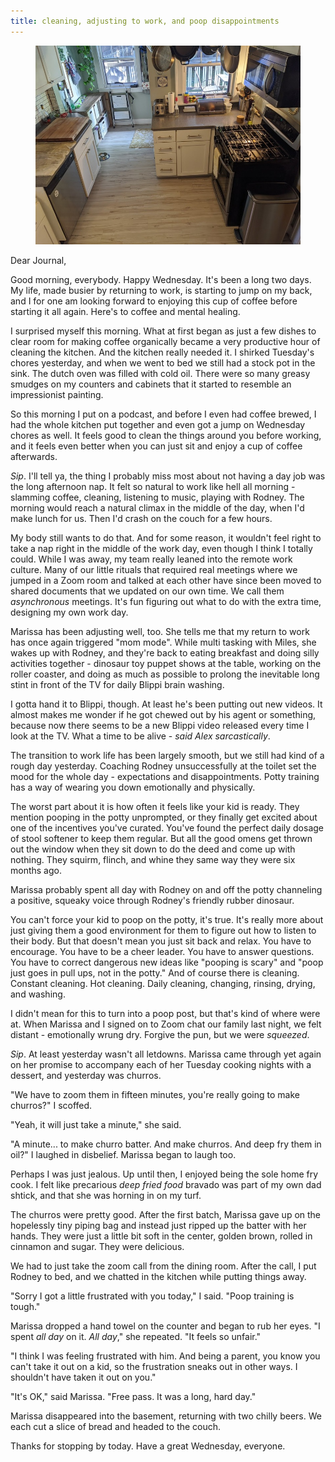 ```yaml
---
title: cleaning, adjusting to work, and poop disappointments
---
```


<figure>
  <a href="/images/banners/2020-09-02.jpg">
    <img alt="banner" src="/images/banners/2020-09-02.jpg"/>
  </a>
</figure>

Dear Journal,

Good morning, everybody.  Happy Wednesday.  It's been a long two days.
My life, made busier by returning to work, is starting to jump on my
back, and I for one am looking forward to enjoying this cup of coffee
before starting it all again.  Here's to coffee and mental healing.

I surprised myself this morning.  What at first began as just a few
dishes to clear room for making coffee organically became a very
productive hour of cleaning the kitchen.  And the kitchen really
needed it.  I shirked Tuesday's chores yesterday, and when we went to
bed we still had a stock pot in the sink.  The dutch oven was filled
with cold oil.  There were so many greasy smudges on my counters and
cabinets that it started to resemble an impressionist painting.

So this morning I put on a podcast, and before I even had coffee
brewed, I had the whole kitchen put together and even got a jump on
Wednesday chores as well.  It feels good to clean the things around
you before working, and it feels even better when you can just sit and
enjoy a cup of coffee afterwards.

_Sip_.  I'll tell ya, the thing I probably miss most about not having
a day job was the long afternoon nap.  It felt so natural to work like
hell all morning - slamming coffee, cleaning, listening to music,
playing with Rodney.  The morning would reach a natural climax in the
middle of the day, when I'd make lunch for us.  Then I'd crash on the
couch for a few hours.

My body still wants to do that.  And for some reason, it wouldn't feel
right to take a nap right in the middle of the work day, even though I
think I totally could.  While I was away, my team really leaned into
the remote work culture.  Many of our little rituals that required
real meetings where we jumped in a Zoom room and talked at each other
have since been moved to shared documents that we updated on our own
time.  We call them _asynchronous_ meetings.  It's fun figuring out
what to do with the extra time, designing my own work day.

Marissa has been adjusting well, too.  She tells me that my return to
work has once again triggered "mom mode".  While multi tasking with
Miles, she wakes up with Rodney, and they're back to eating breakfast
and doing silly activities together - dinosaur toy puppet shows at the
table, working on the roller coaster, and doing as much as possible to
prolong the inevitable long stint in front of the TV for daily Blippi
brain washing.

I gotta hand it to Blippi, though.  At least he's been putting out new
videos.  It almost makes me wonder if he got chewed out by his agent
or something, because now there seems to be a new Blippi video
released every time I look at the TV.  What a time to be alive - _said
Alex sarcastically_.

The transition to work life has been largely smooth, but we still had
kind of a rough day yesterday.  Coaching Rodney unsuccessfully at the
toilet set the mood for the whole day - expectations and
disappointments.  Potty training has a way of wearing you down
emotionally and physically.

The worst part about it is how often it feels like your kid is ready.
They mention pooping in the potty unprompted, or they finally get
excited about one of the incentives you've curated.  You've found the
perfect daily dosage of stool softener to keep them regular.  But all
the good omens get thrown out the window when they sit down to do the
deed and come up with nothing.  They squirm, flinch, and whine they
same way they were six months ago.

Marissa probably spent all day with Rodney on and off the potty
channeling a positive, squeaky voice through Rodney's friendly rubber
dinosaur.

You can't force your kid to poop on the potty, it's true.  It's really
more about just giving them a good environment for them to figure out
how to listen to their body.  But that doesn't mean you just sit back
and relax.  You have to encourage.  You have to be a cheer leader.
You have to answer questions.  You have to correct dangerous new ideas
like "pooping is scary" and "poop just goes in pull ups, not in the
potty."  And of course there is cleaning.  Constant cleaning.  Hot
cleaning.  Daily cleaning, changing, rinsing, drying, and washing.

I didn't mean for this to turn into a poop post, but that's kind of
where were at.  When Marissa and I signed on to Zoom chat our family
last night, we felt distant - emotionally wrung dry.  Forgive the pun,
but we were _squeezed_.

_Sip_.  At least yesterday wasn't all letdowns.  Marissa came through
yet again on her promise to accompany each of her Tuesday cooking
nights with a dessert, and yesterday was churros.

"We have to zoom them in fifteen minutes, you're really going to make
churros?" I scoffed.

"Yeah, it will just take a minute," she said.

"A minute... to make churro batter.  And make churros.  And deep fry
them in oil?" I laughed in disbelief.  Marissa began to laugh too.

Perhaps I was just jealous.  Up until then, I enjoyed being the sole
home fry cook.  I felt like precarious _deep fried food_ bravado was
part of my own dad shtick, and that she was horning in on my turf.

The churros were pretty good.  After the first batch, Marissa gave up
on the hopelessly tiny piping bag and instead just ripped up the
batter with her hands.  They were just a little bit soft in the
center, golden brown, rolled in cinnamon and sugar.  They were
delicious.

We had to just take the zoom call from the dining room.  After the
call, I put Rodney to bed, and we chatted in the kitchen while putting
things away.

"Sorry I got a little frustrated with you today," I said.  "Poop
training is tough."

Marissa dropped a hand towel on the counter and began to rub her eyes.
"I spent _all day_ on it.  _All day_," she repeated.  "It feels so
unfair."

"I think I was feeling frustrated with him.  And being a parent, you
know you can't take it out on a kid, so the frustration sneaks out in
other ways.  I shouldn't have taken it out on you."

"It's OK," said Marissa.  "Free pass.  It was a long, hard day."

Marissa disappeared into the basement, returning with two chilly
beers.  We each cut a slice of bread and headed to the couch.

Thanks for stopping by today.  Have a great Wednesday, everyone.
